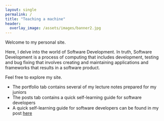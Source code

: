 ```yaml
---
layout: single
permalink: /
title: "Teaching a machine"
header:
  overlay_image: /assets/images/banner2.jpg        
---
```


Welcome to my personal site. 

Here, I delve into the world of Software Development. In truth, Software Development is a process of computing that includes development, testing and bug fixing that involves creating and maintaining applications and frameworks that results in a software product.

Feel free to explore my site.

+ The portfolio tab contains several of my lecture notes prepared for my juniors 
+ The posts tab contains a quick self-learning guide for software developers
+ A quick self-learning guide for software developers can be found in my post <a href="https://valliammai-subramanian.github.io//Online-Courses/"> here </a>
